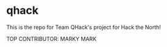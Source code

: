 qhack
=====

This is the repo for Team QHack's project for Hack the North!

TOP CONTRIBUTOR: MARKY MARK
